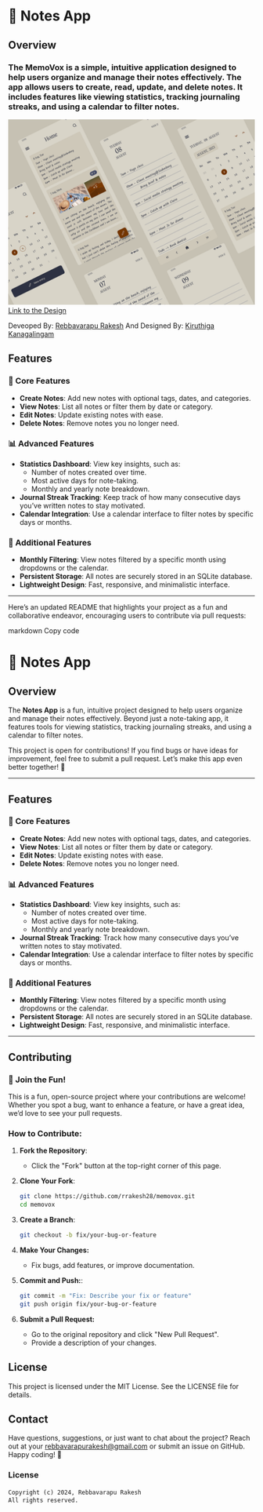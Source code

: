# 📒 Notes App

## Overview

### The **MemoVox** is a simple, intuitive application designed to help users organize and manage their notes effectively. The app allows users to create, read, update, and delete notes. It includes features like viewing statistics, tracking journaling streaks, and using a calendar to filter notes.

[![Thumbnail](./thumbnail.png)](https://dribbble.com/shots/22303943-Journal-app)
[Link to the Design](https://dribbble.com/shots/22303943-Journal-app)

Deveoped By: [Rebbavarapu Rakesh](https://x.com/theamigoooooo) And Designed By: [Kiruthiga Kanagalingam](https://www.linkedin.com/in/kiruanime2003/)

## Features

### 📝 Core Features

- **Create Notes**: Add new notes with optional tags, dates, and categories.
- **View Notes**: List all notes or filter them by date or category.
- **Edit Notes**: Update existing notes with ease.
- **Delete Notes**: Remove notes you no longer need.

### 📊 Advanced Features

- **Statistics Dashboard**: View key insights, such as:
  - Number of notes created over time.
  - Most active days for note-taking.
  - Monthly and yearly note breakdown.
- **Journal Streak Tracking**: Keep track of how many consecutive days you’ve written notes to stay motivated.
- **Calendar Integration**: Use a calendar interface to filter notes by specific days or months.

### 📅 Additional Features

- **Monthly Filtering**: View notes filtered by a specific month using dropdowns or the calendar.
- **Persistent Storage**: All notes are securely stored in an SQLite database.
- **Lightweight Design**: Fast, responsive, and minimalistic interface.

---

Here’s an updated README that highlights your project as a fun and collaborative endeavor, encouraging users to contribute via pull requests:

markdown
Copy code

# 📒 Notes App

## Overview

The **Notes App** is a fun, intuitive project designed to help users organize and manage their notes effectively. Beyond just a note-taking app, it features tools for viewing statistics, tracking journaling streaks, and using a calendar to filter notes.

This project is open for contributions! If you find bugs or have ideas for improvement, feel free to submit a pull request. Let’s make this app even better together! 🎉

---

## Features

### 📝 Core Features

- **Create Notes**: Add new notes with optional tags, dates, and categories.
- **View Notes**: List all notes or filter them by date or category.
- **Edit Notes**: Update existing notes with ease.
- **Delete Notes**: Remove notes you no longer need.

### 📊 Advanced Features

- **Statistics Dashboard**: View key insights, such as:
  - Number of notes created over time.
  - Most active days for note-taking.
  - Monthly and yearly note breakdown.
- **Journal Streak Tracking**: Track how many consecutive days you’ve written notes to stay motivated.
- **Calendar Integration**: Use a calendar interface to filter notes by specific days or months.

### 📅 Additional Features

- **Monthly Filtering**: View notes filtered by a specific month using dropdowns or the calendar.
- **Persistent Storage**: All notes are securely stored in an SQLite database.
- **Lightweight Design**: Fast, responsive, and minimalistic interface.

---

## Contributing

### 🙌 Join the Fun!

This is a fun, open-source project where your contributions are welcome! Whether you spot a bug, want to enhance a feature, or have a great idea, we’d love to see your pull requests.

### How to Contribute:

1. **Fork the Repository**:

   - Click the "Fork" button at the top-right corner of this page.

2. **Clone Your Fork**:
   ```bash
   git clone https://github.com/rrakesh28/memovox.git
   cd memovox
   ```
3. **Create a Branch**:

   ```bash
   git checkout -b fix/your-bug-or-feature
   ```

4. **Make Your Changes:**
   - Fix bugs, add features, or improve documentation.
5. **Commit and Push:**:
   ```bash
   git commit -m "Fix: Describe your fix or feature"
   git push origin fix/your-bug-or-feature
   ```
6. **Submit a Pull Request:**
   - Go to the original repository and click "New Pull Request".
   * Provide a description of your changes.

## License

This project is licensed under the MIT License. See the LICENSE file for details.

## Contact

Have questions, suggestions, or just want to chat about the project? Reach out at your rebbavarapurakesh@gmail.com or submit an issue on GitHub.
Happy coding! 🚀

### License

    Copyright (c) 2024, Rebbavarapu Rakesh
    All rights reserved.
